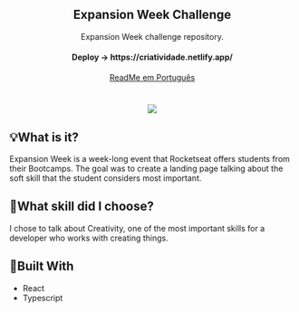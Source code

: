 <h2 align="center">Expansion Week Challenge</h2>
<p align="center">Expansion Week challenge repository.</p>
<h4 align="center">Deploy -> https://criatividade.netlify.app/</h4>
<p align="center">
    <a href="https://github.com/allyfx/challenge-expansion-week/tree/master/.github/pt-BR-README.md">ReadMe em Português</a>
</p>

<h1 align="center">
    <img src="./.github/challenge-preview.gif" />
</h1>

## 💡What is it?
Expansion Week is a week-long event that Rocketseat offers students from their Bootcamps. The goal was to create a landing page talking about the soft skill that the student considers most important.

## 🚀What skill did I choose?
I chose to talk about Creativity, one of the most important skills for a developer who works with creating things.

## 🚧Built With
- React
- Typescript
